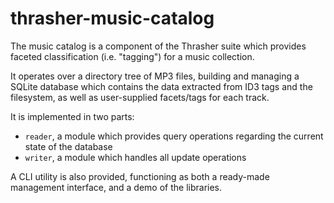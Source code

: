 # thrasher-music-catalog

The music catalog is a component of the Thrasher suite which provides
faceted classification (i.e. "tagging") for a music collection.

It operates over a directory tree of MP3 files, building and managing
a SQLite database which contains the data extracted from ID3 tags and
the filesystem, as well as user-supplied facets/tags for each track.

It is implemented in two parts:

- `reader`, a module which provides query operations regarding the
  current state of the database
- `writer`, a module which handles all update operations

A CLI utility is also provided, functioning as both a ready-made
management interface, and a demo of the libraries.

